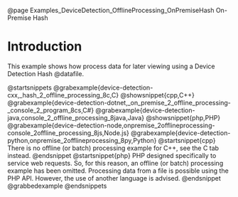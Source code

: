 @page Examples_DeviceDetection_OfflineProcessing_OnPremiseHash On-Premise Hash

# Introduction

This example shows how process data for later viewing using a Device Detection Hash @datafile.

@startsnippets
@grabexample{device-detection-cxx,_hash_2_offline_processing_8c,C}
@showsnippet{cpp,C++}
@grabexample{device-detection-dotnet,_on_premise_2_offline_processing-_console_2_program_8cs,C#}
@grabexample{device-detection-java,console_2_offline_processing_8java,Java}
@showsnippet{php,PHP}
@grabexample{device-detection-node,onpremise_2offlineprocessing-console_2offline_processing_8js,Node.js}
@grabexample{device-detection-python,onpremise_2offlineprocessing_8py,Python}
@startsnippet{cpp}
There is no offline (or batch) processing example for C++, see the C tab instead.
@endsnippet
@startsnippet{php}
PHP designed specifically to service web requests. So, for this reason, an offline (or batch) processing example has been omitted. Processing data from a file is possible using the PHP API. However, the use of another language is advised.
@endsnippet
@grabbedexample
@endsnippets
